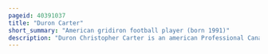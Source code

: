```yaml
---
pageid: 40391037
title: "Duron Carter"
short_summary: "American gridiron football player (born 1991)"
description: "Duron Christopher Carter is an american Professional Canadian Football defensive back currently a free Agent. He was initially a Member of the Montreal Alouettes of the Canadian Football League as a wide Receiver and has also played for the Saskatchewan Roughriders, Toronto Argonauts, Bc Lions, Edmonton Elks."
---
```

